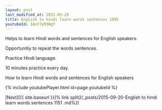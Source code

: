 ```yaml
---
layout: post
last_modified_at: 2021-03-29
title: English to hindi learn words sentences 1095 
youtubeId: IAoY7yM3WgY
---
```

 
 
Helps to learn Hindi words and sentences for English speakers.

Opportunitiy to repeat the words sentences. 

Practice Hindi language. 
 
10 minutes practice every day. 
 
How to learn Hindi words and sentences for English speakers 
 
{% include youtubePlayer.html id=page.youtubeId %}
 
 
[Next]({{ site.baseurl }}{% link  split2/_posts/2015-09-20-English to hindi learn words sentences 1151 .md%})
 
